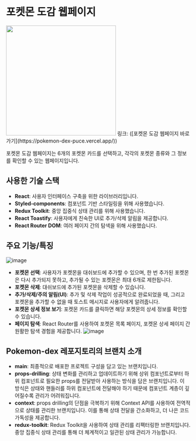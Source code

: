 # 포켓몬 도감 웹페이지

<img src="https://github.com/user-attachments/assets/2d2b9bc0-a55f-4f0e-bb7c-149d73e69edc" width="300" height="300"/>
링크: ([포켓몬 도감 웹페이지 바로가기](https://pokemon-dex-puce.vercel.app/))


포켓몬 도감 웹페이지는 6개의 포켓몬 카드를 선택하고, 각각의 포켓몬 종류와 그 정보를 확인할 수 있는 웹페이지입니다.

## 사용한 기술 스택

- **React**: 사용자 인터페이스 구축을 위한 라이브러리입니다.
- **Styled-components**: 컴포넌트 기반 스타일링을 위해 사용했습니다.
- **Redux Toolkit**: 중앙 집중식 상태 관리를 위해 사용했습니다.
- **React Toastify**: 사용자에게 친숙한 UI로 추가/삭제 알림을 제공합니다.
- **React Router DOM**: 여러 페이지 간의 탐색을 위해 사용했습니다.

## 주요 기능/특징
![image](https://github.com/user-attachments/assets/35664912-872f-41e6-8e1c-c9e020597f32)


- **포켓몬 선택**: 사용자가 포켓몬을 대쉬보드에 추가할 수 있으며, 한 번 추가된 포켓몬은 다시 추가되지 못하고, 추가될 수 있는 포켓몬은 최대 6개로 제한됩니다.
- **포켓몬 삭제**: 대쉬보드에 추가된 포켓몬을 삭제할 수 있습니다.
- **추가/삭제/주의 알림(UI)**: 추가 및 삭제 작업이 성공적으로 완료되었을 때, 그리고 포켓몬을 추가할 수 없을 때 토스트 메시지로 사용자에게 알려줍니다.
- **포켓몬 상세 정보 보기**: 포켓몬 카드를 클릭하면 해당 포켓몬의 상세 정보를 확인할 수 있습니다.
- **페이지 탐색**: React Router를 사용하여 포켓몬 목록 페이지, 포켓몬 상세 페이지 간 원활한 탐색 경험을 제공합니다.
![image](https://github.com/user-attachments/assets/9a52a7d0-b676-4719-b0d6-fe275c6a2353)

## Pokemon-dex 레포지토리의 브랜치 소개
- **main**: 최종적으로 배포한 프로젝트 구성을 담고 있는 브랜치입니다.
- **props-drilling**: 상태 변화를 관리하고 업데이트하기 위해 상위 컴포넌트로부터 하위 컴포넌트로 필요한 props를 전달받아 사용하는 방식을 담은 브랜치입니다. 이 방식은 상태와 핸들러를 하위 컴포넌트에 전달해야 하기 때문에 컴포넌트 계층이 깊어질수록 관리가 어려워집니다.
- **context**: props drilling의 단점을 극복하기 위해 Context API를 사용하여 전역적으로 상태를 관리한 브랜치입니다. 이를 통해 상태 전달을 간소화하고, 더 나은 코드 가독성을 제공합니다.
- **redux-toolkit**: Redux Toolkit을 사용하여 상태 관리를 리팩터링한 브랜치입니다. 중앙 집중식 상태 관리를 통해 더 체계적이고 일관된 상태 관리가 가능합니다.

